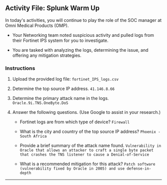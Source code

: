 ## Activity File: Splunk Warm Up 

In today's activities, you will continue to play the role of the SOC manager at Omni Medical Products (OMP).

- Your Networking team noted suspicious activity and pulled logs from their Fortinet IPS system for you to investigate.

- You are tasked with analyzing the logs, determining the issue, and offering any mitigation strategies.


### Instructions

1. Upload the provided log file: `fortinet_IPS_logs.csv`

2. Determine the top source IP address. `41.146.8.66`

3. Determine the primary attack name in the logs. `Oracle.9i.TNS.OneByte.DoS`

4. Answer the following questions. (Use Google to assist in your research.)

    - Fortinet logs are from which type of device? `Firewall`

    - What is the city and country of the top source IP address? `Phoenix - South Africa`

    - Provide a brief summary of the attack name found. `Vulnerability in Oracle that allows an attacker to craft a single byte packet that crashes the TNS listener to cause a Denial-of-Service`
    
    - What is a recommended mitigation for this attack? `Patch software (vulnerability fixed by Oracle in 2005) and use defense-in-depth`

---
